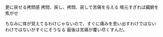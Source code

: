 更に戻せる拷問感
拷問、戻し、拷問、戻しで苦痛を与える
喉元すぎれば臓腑を焦がせ

ちなみに体が覚えてるわけじゃないので、すぐに痛みを思い出すわけではない
わけではないがすぐにそうなる
最後は苦痛が覆い尽くすんだ。